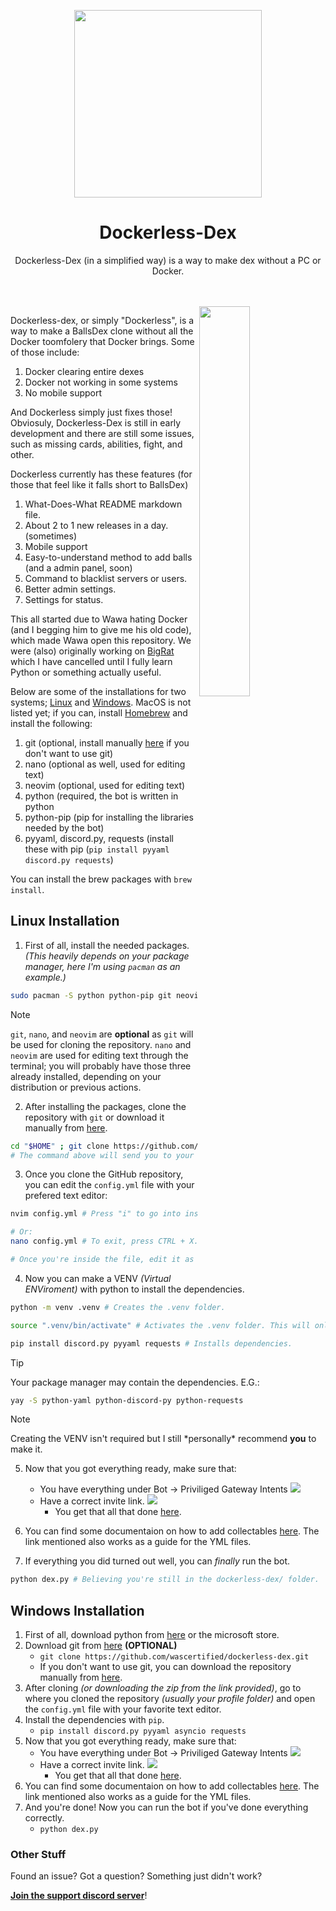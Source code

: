 
<p align="center"><img src="https://cdn.discordapp.com/icons/1201886084603322448/686b104a254e982bd579ec98f5c7db3d.png?size=1024" width="300px"></p>
<h1 align="center">Dockerless-Dex</h1> <p
align="center">Dockerless-Dex (in a simplified way) is a way to make dex without a PC or Docker.</p><br><br>

<img src="https://cdn.discordapp.com/icons/1201886084603322448/686b104a254e982bd579ec98f5c7db3d.png?size=1024" width="40%" align="right">

Dockerless-dex, or simply "Dockerless", is a way to make a BallsDex clone without all the Docker toomfolery that Docker brings. 
Some of those include: 

1. Docker clearing entire dexes
2. Docker not working in some systems
3. No mobile support

And Dockerless simply just fixes those! Obviosuly, Dockerless-Dex is still in early development and there are still some issues, such as missing cards, abilities, fight, and other.

Dockerless currently has these features (for those that feel like it falls short to BallsDex)

1. What-Does-What README markdown file.
2. About 2 to 1 new releases in a day. (sometimes)
3. Mobile support
4. Easy-to-understand method to add balls (and a admin panel, soon)
5. Command to blacklist servers or users.
6. Better admin settings.
7. Settings for status.

This all started due to Wawa hating Docker (and I begging him to give me his old code), which made Wawa open this repository. We were (also) originally working on [BigRat](https://github.com/soswav/bigrat) which I have cancelled until I fully learn Python or something actually useful.

Below are some of the installations for two systems; [Linux](#linux-installation) and [Windows](#windows-installation). MacOS is not listed yet; if you can, install [Homebrew](https://brew.sh) and install the following:
1. git (optional, install manually [here](https://github.com/wascertified/dockerless-dex/releases) if you don't want to use git)
2. nano (optional as well, used for editing text)
3. neovim (optional, used for editing text)
4. python (required, the bot is written in python
5. python-pip (pip for installing the libraries needed by the bot)
6. pyyaml, discord.py, requests (install these with pip (`pip install pyyaml discord.py requests`)

You can install the brew packages with `brew install`.
## Linux Installation
1. First of all, install the needed packages. *(This heavily depends on your package manager, here I'm using `pacman` as an example.)*
```sh
sudo pacman -S python python-pip git neovim nano
```
>[!NOTE]
>`git`, `nano`, and `neovim` are __optional__ as `git` will be used for cloning the repository. `nano` and `neovim` are used for editing text through the terminal; you will probably have those three already installed, depending on your distribution or previous actions.

2. After installing the packages, clone the repository with `git` or download it manually from [here](https://github.com/wascertified/dockerless-dex/releases).
```sh
cd "$HOME" ; git clone https://github.com/wascertified/dockerless-dex ; cd "$HOME/dockerless-dex"
# The command above will send you to your home directory then clone the GitHub repository then send you inside the folder. The ";" will run the command once the previous one finishes.
```
3. Once you clone the GitHub repository, you can edit the `config.yml` file with your prefered text editor:
```sh
nvim config.yml # Press "i" to go into instert mode, to exit press ESC to exit insert mode; write ":wq" to exit. (write, quit)

# Or:
nano config.yml # To exit, press CTRL + X.

# Once you're inside the file, edit it as it is required for your bot to turn on.
```

4. Now you can make a VENV *(Virtual ENViroment)* with python to install the dependencies.
```sh
python -m venv .venv # Creates the .venv folder.

source ".venv/bin/activate" # Activates the .venv folder. This will only work if you're using BASH. To know which one you're using, run "which $SHELL" in your terminal.

pip install discord.py pyyaml requests # Installs dependencies.
```
>[!TIP]
>Your package manager may contain the dependencies. E.G.:
>```sh
>yay -S python-yaml python-discord-py python-requests
>```

>[!NOTE]
>Creating the VENV isn't required but I still \*personally\* recommend **you** to make it.

5. Now that you got everything ready, make sure that:
   - You have everything under Bot -> Priviliged Gateway Intents ![](https://cdn.discordapp.com/attachments/1204312915432439840/1206397619564314624/image.png?ex=65dbdc56&is=65c96756&hm=e4ddfb943bde269418170012b27f139380becd18c4e32b929e7d1a023aac16d2&)
   - Have a correct invite link. ![](https://cdn.discordapp.com/attachments/1204312915432439840/1206397813412335626/image.png?ex=65dbdc84&is=65c96784&hm=6979555fce3770d1f2c4aff7aae8925a8eefee8fa63b88c5e57b42833628939e&)
     - You get that all that done [here](https://discord.com/developers).

7. You can find some documentaion on how to add collectables [here](https://github.com/wascertified/dockerless-dex/tree/main/ymls). The link mentioned also works as a guide for the YML files.

8. If everything you did turned out well, you can *finally* run the bot.

```sh
python dex.py # Believing you're still in the dockerless-dex/ folder.
```

## Windows Installation
1. First of all, download python from [here](https://www.python.org/downloads/) or the microsoft store.
2. Download git from [here](https://git-scm.com/downloads) **(OPTIONAL)**
   - `git clone https://github.com/wascertified/dockerless-dex.git`
   - If you don't want to use git, you can download the repository manually from [here](https://github.com/wascertified/dockerless-dex/releases).
3. After cloning *(or downloading the zip from the link provided)*, go to where you cloned the repository *(usually your profile folder)* and open the `config.yml` file with your favorite text editor.
4. Install the dependencies with `pip`.
   - `pip install discord.py pyyaml asyncio requests` 
5. Now that you got everything ready, make sure that:
   - You have everything under Bot -> Priviliged Gateway Intents ![](https://cdn.discordapp.com/attachments/1204312915432439840/1206397619564314624/image.png?ex=65dbdc56&is=65c96756&hm=e4ddfb943bde269418170012b27f139380becd18c4e32b929e7d1a023aac16d2&)
   - Have a correct invite link. ![](https://cdn.discordapp.com/attachments/1204312915432439840/1206397813412335626/image.png?ex=65dbdc84&is=65c96784&hm=6979555fce3770d1f2c4aff7aae8925a8eefee8fa63b88c5e57b42833628939e&)
     - You get that all that done [here](https://discord.com/developers).
6. You can find some documentaion on how to add collectables [here](https://github.com/wascertified/dockerless-dex/tree/main/ymls). The link mentioned also works as a guide for the YML files.
7. And you're done! Now you can run the bot if you've done everything correctly.
   - `python dex.py`

### Other Stuff
Found an issue? Got a question? Something just didn't work?

**[Join the support discord server](https://discord.gg/RSdcTAn7FG)**!

